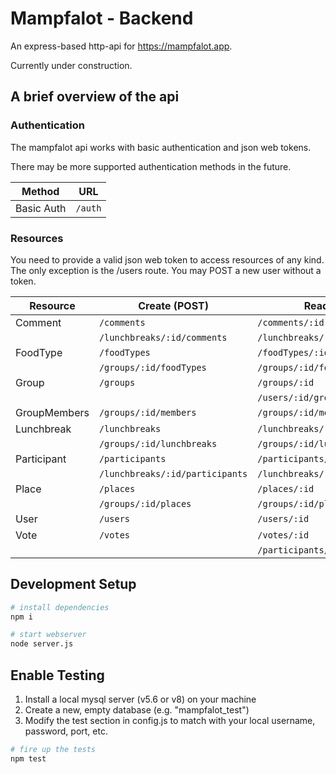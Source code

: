 # Mampfalot - Backend

An express-based http-api for https://mampfalot.app.

Currently under construction.

## A brief overview of the api

### Authentication

The mampfalot api works with basic authentication and json web tokens.

There may be more supported authentication methods in the future.

| Method     | URL     |
|------------|---------|
| Basic Auth | `/auth` |

### Resources

You need to provide a valid json web token to access resources of any kind.
The only exception is the /users route. You may POST a new user without a token.

| Resource     | Create (POST)                   | Read (GET)                      | Update (POST)                 | Delete (DELETE)               |
|--------------|---------------------------------|---------------------------------|-------------------------------|-------------------------------|
| Comment      | `/comments`                     | `/comments/:id`                 | `/comments/:id`               | `/comments/:id`               |
|              | `/lunchbreaks/:id/comments`     | `/lunchbreaks/:id/comments`     |                               |                               |
| FoodType     | `/foodTypes`                    | `/foodTypes/:id`                | `/foodTypes/:id`               | `/foodTypes/:id`              |
|              | `/groups/:id/foodTypes`         | `/groups/:id/foodTypes`         |                               |                               |
| Group        | `/groups`                       | `/groups/:id`                   | `/groups/:id`                 | `/groups/:id`                 |
|              |                                 | `/users/:id/groups`             |                               |                               |
| GroupMembers | `/groups/:id/members`           | `/groups/:id/members`           | `/groups/:id/members/:userId` | `/groups/:id/members/:userId` |
| Lunchbreak   | `/lunchbreaks`                  | `/lunchbreaks/:id`              | `/lunchbreaks/:id`            | `/lunchbreaks/:id`            |
|              | `/groups/:id/lunchbreaks`       | `/groups/:id/lunchbreaks`       |                               |                               |
| Participant  | `/participants`                 | `/participants/:id`             | `/participants/:id`           | `/participants/:id`           |
|              | `/lunchbreaks/:id/participants` | `/lunchbreaks/:id/participants` |                               |                               |
| Place        | `/places`                       | `/places/:id`                   | `/places/:id`                 | `/places/:id`                 |
|              | `/groups/:id/places`            | `/groups/:id/places`            |                               |                               |
| User         | `/users`                        | `/users/:id`                    | `/users/:id`                  | `/users/:id`                  |
| Vote         | `/votes`                        | `/votes/:id`                    |                               | `/votes/:id`                  |
|              |                                 | `/participants/:id/votes`       |                               |                               |

## Development Setup

``` bash
# install dependencies
npm i

# start webserver
node server.js
```

## Enable Testing

1. Install a local mysql server (v5.6 or v8) on your machine
2. Create a new, empty database (e.g. "mampfalot_test")
3. Modify the test section in config.js to match with your local username, password, port, etc.

``` bash
# fire up the tests
npm test
```